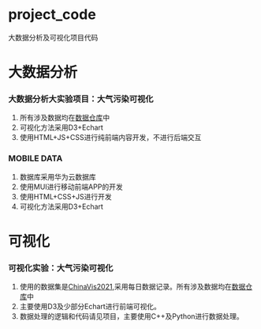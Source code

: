 # project_code
大数据分析及可视化项目代码

# 大数据分析

### 大数据分析大实验项目：大气污染可视化
1. 所有涉及数据均在[数据仓库](https://github.com/HE-DE/DATA_FOR_PROJECT)中
2. 可视化方法采用D3+Echart
3. 使用HTML+JS+CSS进行纯前端内容开发，不进行后端交互

### MOBILE DATA

1. 数据库采用华为云数据库
2. 使用MUI进行移动前端APP的开发
3. 使用HTML+CSS+JS进行开发
4. 可视化方法采用D3+Echart

# 可视化

### 可视化实验：大气污染可视化

1. 使用的数据集是[ChinaVis2021](http://naq.cicidata.top:10443/chinavis/opendata),采用每日数据记录。所有涉及数据均在[数据仓库](https://github.com/HE-DE/DATA_FOR_PROJECT)中
2. 主要使用D3及少部分Echart进行前端可视化。
3. 数据处理的逻辑和代码请见项目，主要使用C++及Python进行数据处理。